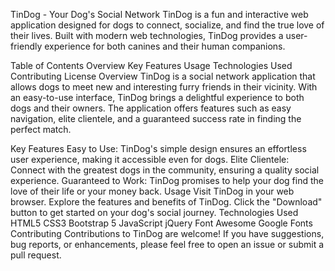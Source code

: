 TinDog - Your Dog's Social Network
TinDog is a fun and interactive web application designed for dogs to connect, socialize, and find the true love of their lives. Built with modern web technologies, TinDog provides a user-friendly experience for both canines and their human companions.

Table of Contents
Overview
Key Features
Usage
Technologies Used
Contributing
License
Overview
TinDog is a social network application that allows dogs to meet new and interesting furry friends in their vicinity. With an easy-to-use interface, TinDog brings a delightful experience to both dogs and their owners. The application offers features such as easy navigation, elite clientele, and a guaranteed success rate in finding the perfect match.

Key Features
Easy to Use: TinDog's simple design ensures an effortless user experience, making it accessible even for dogs.
Elite Clientele: Connect with the greatest dogs in the community, ensuring a quality social experience.
Guaranteed to Work: TinDog promises to help your dog find the love of their life or your money back.
Usage
Visit TinDog in your web browser.
Explore the features and benefits of TinDog.
Click the "Download" button to get started on your dog's social journey.
Technologies Used
HTML5
CSS3
Bootstrap 5
JavaScript
jQuery
Font Awesome
Google Fonts
Contributing
Contributions to TinDog are welcome! If you have suggestions, bug reports, or enhancements, please feel free to open an issue or submit a pull request.
